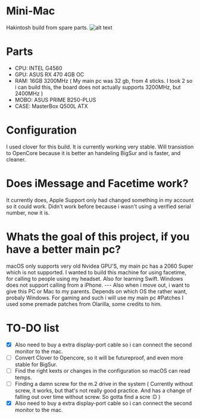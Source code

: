 # Mini-Mac
Hakintosh build from spare parts.
![alt text](https://github.com/Remco17/Mini-Mac/blob/main/IMG_1015.JPEG)
# Parts
- CPU: INTEL G4560
- GPU: ASUS RX 470 4GB OC
- RAM: 16GB 3200MHz ( My main pc was 32 gb, from 4 sticks. I took 2 so i can build this, the board does not actually supports 3200MHz, but 2400MHz )
- MOBO: ASUS PRIME B250-PLUS
- CASE: MasterBox Q500L ATX
# Configuration
I used clover for this build. It is currently working very stable. Will transistion to OpenCore because it is better an handeling BigSur and is faster, and cleaner.
# Does iMessage and Facetime work?
It currently does, Apple Support only had changed something in my account so it could work. Didn't work before because i wasn't using a verified serial number, now it is. 
# Whats the goal of this project, if you have a better main pc?
macOS only supports very old Nvidea GPU'S, my main pc has a 2060 Super which is not supported. I wanted to build this machine for using facetime, for calling to people using my headset. Also for learning Swift. Windows does not support calling from a iPhone.  --- Also when i move out, i want to give this PC or Mac to my parents. Depends on which OS the rather want, probaly Windows. 
For gaming and such i will use my main pc
#Patches 
I used some premade patches from Olarilla, some credits to him. 
# TO-DO list
- [X] Also need to buy a extra display-port cable so i can connect the second monitor to the mac. 
- [ ] Convert Clover to Opencore, so it will be futureproof, and even more stable for BigSur.
- [ ] Find the right kexts or changes in the configuration so macOS can read temps. 
- [ ] Finding a damn screw for the m.2 drive in the system ( Currently without screw, it works, but that's not really good practice. And has a change of falling out over time without screw. So gotta find a scre :D ) 
- [X] Also need to buy a extra display-port cable so i can connect the second monitor to the mac. 
